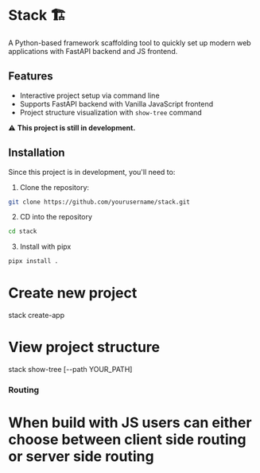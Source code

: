 # Stack 🏗️

A Python-based framework scaffolding tool to quickly set up modern web applications with FastAPI backend and JS frontend.

## Features

- Interactive project setup via command line
- Supports FastAPI backend with Vanilla JavaScript frontend
- Project structure visualization with `show-tree` command


⚠️ **This project is still in development.**

## Installation

Since this project is in development, you'll need to:

1. Clone the repository:
```bash
git clone https://github.com/yourusername/stack.git
```

2. CD into the repository
```bash
cd stack
```

3. Install with pipx
```bash
pipx install .
```

# Create new project
stack create-app

# View project structure
stack show-tree [--path YOUR_PATH]





### Routing 

# When build with JS users can either choose between client side routing or server side routing 